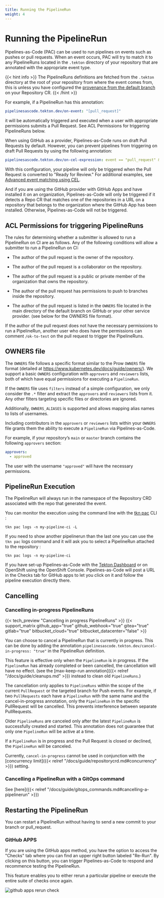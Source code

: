 ```yaml
---
title: Running the PipelineRun
weight: 4
---
```


# Running the PipelineRun

Pipelines-as-Code (PAC) can be used to run pipelines on events such as pushes
or pull requests. When an event occurs, PAC will try to match it to any
PipelineRuns located in the `.tekton` directory of your repository
that are annotated with the appropriate event type.

{{< hint info >}}
The PipelineRuns definitions are fetched from the `.tekton` directory at the
root of your repository from where the event comes from, this is unless you have
configured the [provenance from the default
branch](../repositorycrd/#pipelinerun-definition-provenance) on your Repository
CR.
{{< /hint >}}

For example, if a PipelineRun has this annotation:

```yaml
pipelinesascode.tekton.dev/on-event: "[pull_request]"
```

it will be automatically triggered and executed when a user with appropriate permissions submits a Pull Request. See ACL Permissions for triggering PipelineRuns below.

When using GitHub as a provider, Pipelines-as-Code runs on draft Pull Requests by default. However, you can prevent pipelines from triggering on draft Pull Requests by using the following annotation:

```yaml
pipelinesascode.tekton.dev/on-cel-expression: event == "pull_request" && !body.pull_request.draft
```

With this configuration, your pipeline will only be triggered when the Pull Request is converted to "Ready for Review." For additional examples, see [Advanced event matching using CEL](https://pipelinesascode.com/docs/guide/matchingevents/#advanced-event-matching-using-cel).

And if you are using the GitHub provider with GitHub Apps and have installed it
on an organization, Pipelines-as-Code will only be triggered if it detects a
Repo CR that matches one of the repositories in a URL on a repository that
belongs to the organization where the GitHub App has been installed. Otherwise,
Pipelines-as-Code will not be triggered.

## ACL Permissions for triggering PipelineRuns

The rules for determining whether a submitter is allowed to run a PipelineRun
on CI are as follows. Any of the following conditions will allow a submitter to
run a PipelineRun on CI:

- The author of the pull request is the owner of the repository.
- The author of the pull request is a collaborator on the repository.
- The author of the pull request is a public or private member of the organization that
  owns the repository.
- The author of the pull request has permissions to push to branches inside the
  repository.

- The author of the pull request is listed in the `OWNERS` file located in the main
  directory of the default branch on GitHub or your other service provider.
(see below for the OWNERS file format).

If the author of the pull request does not have the necessary permissions to run a
PipelineRun, another user who does have the permissions can comment
`/ok-to-test` on the pull request to trigger the PipelineRuns.

## OWNERS file

The `OWNERS` file follows a specific format similar to the Prow `OWNERS` file
format (detailed at <https://www.kubernetes.dev/docs/guide/owners/>). We
support a basic `OWNERS` configuration with `approvers` and `reviewers` lists,
both of which have equal permissions for executing a `PipelineRun`.  

If the `OWNERS` file uses `filters` instead of a simple configuration, we only
consider the `.*` filter and extract the `approvers` and `reviewers` lists from
it. Any other filters targeting specific files or directories are ignored.  

Additionally, `OWNERS_ALIASES` is supported and allows mapping alias names to
lists of usernames.  

Including contributors in the `approvers` or `reviewers` lists within your
`OWNERS` file grants them the ability to execute a `PipelineRun` via
Pipelines-as-Code.  

For example, if your repository’s `main` or `master` branch contains the
following `approvers` section:  

```yaml
approvers:
  - approved
```  

The user with the username `"approved"` will have the necessary
permissions.

## PipelineRun Execution

The PipelineRun will always run in the namespace of the Repository CRD associated with the repo
that generated the event.

You can monitor the execution using the command line with the [tkn
pac](../cli/#install) CLI :

```console
tkn pac logs -n my-pipeline-ci -L
```

If you need to show another pipelinerun than the last one you can use the `tkn
pac` logs command and it will ask you to select a PipelineRun attached to the
repository :

```console
tkn pac logs -n my-pipeline-ci
```

If you have set-up Pipelines-as-Code with the [Tekton Dashboard](https://github.com/tektoncd/dashboard/)
or on OpenShift using the OpenShift Console.
Pipelines-as-Code will post a URL in the Checks tab for GitHub apps to let you
click on it and follow the pipeline execution directly there.

## Cancelling

### Cancelling in-progress PipelineRuns

{{< tech_preview "Cancelling in progress PipelineRuns" >}}
{{< support_matrix github_app="true" github_webhook="true" gitea="true" gitlab="true" bitbucket_cloud="true" bitbucket_datacenter="false" >}}

You can choose to cancel a PipelineRun that is currently in progress. This can
be done by adding the annotation `pipelinesascode.tekton.dev/cancel-in-progress:
"true"` in the PipelineRun definition.

This feature is effective only when the `PipelineRun` is in progress. If the
`PipelineRun` has already completed or been cancelled, the cancellation will
have no effect. (see the [max-keep-run annotation]({{< relref
"/docs/guide/cleanups.md" >}}) instead to clean old `PipelineRuns`.)

The cancellation only applies to `PipelineRuns` within the scope of the current
`PullRequest` or the targeted branch for Push events. For example, if two
`PullRequests` each have a `PipelineRun` with the same name and the
cancel-in-progress annotation, only the `PipelineRun` in the specific PullRequest
will be cancelled. This prevents interference between separate PullRequests.

Older `PipelineRuns` are canceled only after the latest `PipelineRun` is
successfully created and started. This annotation does not guarantee that only
one `PipelineRun` will be active at a time.

If a `PipelineRun` is in progress and the Pull Request is closed or declined,
the `PipelineRun` will be canceled.

Currently, `cancel-in-progress` cannot be used in conjunction with the [concurrency
limit]({{< relref "/docs/guide/repositorycrd.md#concurrency" >}}) setting.

### Cancelling a PipelineRun with a GitOps command

See [here]({{< relref "/docs/guide/gitops_commands.md#cancelling-a-pipelinerun" >}})

## Restarting the PipelineRun

You can restart a PipelineRun without having to send a new commit to
your branch or pull_request.

### GitHub APPS

If you are using the GitHub apps method, you have the option to access the "Checks"
tab where you can find an upper right button labeled "Re-Run". By clicking on
this button, you can trigger Pipelines-as-Code to respond and recommence
testing the PipelineRun.

This feature enables you to either rerun a particular pipeline or execute the
entire suite of checks once again.

![github apps rerun check](/images/github-apps-rerun-checks.png)
